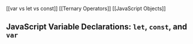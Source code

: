 [[var vs let vs const]]
[[Ternary Operators]]
[[JavaScript Objects]]

## JavaScript Variable Declarations: `let`, `const`, and `var`
